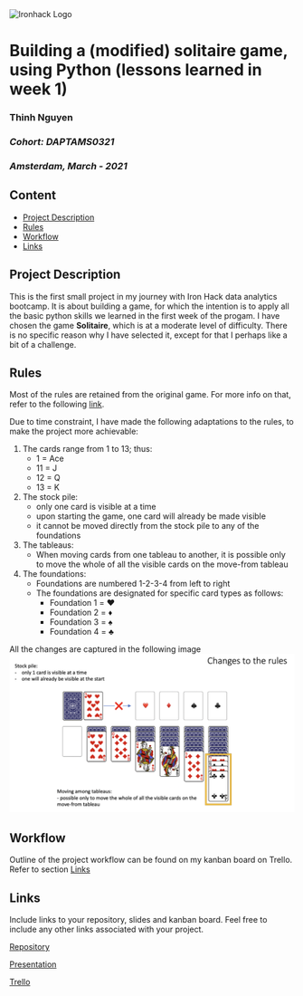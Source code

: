 <img src="https://bit.ly/2VnXWr2" alt="Ironhack Logo" width="100"/>

# Building a (modified) solitaire game, using Python (lessons learned in week 1)
### **Thinh Nguyen**
### _Cohort: DAPTAMS0321_
### _Amsterdam, March - 2021_

## Content
- [Project Description](#project-description)
- [Rules](#rules)
- [Workflow](#workflow)
- [Links](#links)

## Project Description
This is the first small project in my journey with Iron Hack data analytics bootcamp. It is about building a game, for which the intention is to apply all the basic python skills we learned in the first week of the progam. 
I have chosen the game **Solitaire**, which is at a moderate level of difficulty. There is no specific reason why I have selected it, except for that I perhaps like a bit of a challenge.

## Rules
Most of the rules are retained from the original game. For more info on that, refer to the following [link](https://www.solitr.com).

Due to time constraint, I have made the following adaptations to the rules, to make the project more achievable:
1. The cards range from 1 to 13; thus:
    * 1 = Ace
    * 11 = J 
    * 12 = Q
    * 13 = K
2. The stock pile:
    * only one card is visible at a time
    * upon starting the game, one card will already be made visible
    * it cannot be moved directly from the stock pile to any of the foundations
3. The tableaus:
    * When moving cards from one tableau to another, it is possible only to move the whole of all the visible cards on the move-from tableau
4. The foundations:
    * Foundations are numbered 1-2-3-4 from left to right
    * The foundations are designated for specific card types as follows:
        * Foundation 1 =  ❤️
        * Foundation 2 = ♦️
        * Foundation 3 = ♠️
        * Foundation 4 = ♣️

All the changes are captured in the following image
![Alt Text](game_rule_changes.png)

## Workflow
Outline of the project workflow can be found on my kanban board on Trello. Refer to section [Links](#links)

## Links
Include links to your repository, slides and kanban board. Feel free to include any other links associated with your project.

[Repository](https://github.com/EtienneNL/data_analytics202103_project1/tree/main/your_code) 

[Presentation](https://github.com/EtienneNL/data_analytics202103_project1/blob/main/your_code/210327_Presentation.pptx)

[Trello](https://trello.com/b/Bn9EjlNz/thinhs-build-your-own-game-project-board)  
